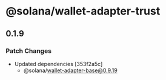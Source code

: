 # @solana/wallet-adapter-trust

## 0.1.9

### Patch Changes

-   Updated dependencies [353f2a5c]
    -   @solana/wallet-adapter-base@0.9.19
